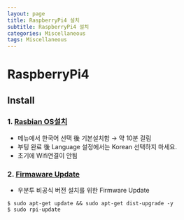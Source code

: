 ```yaml
---
layout: page
title: RaspberryPi4 설치
subtitle: RaspberryPi4 설치
categories: Miscellaneous
tags: Miscellaneous
---
```


# RaspberryPi4

## Install

### 1. [Rasbian OS설치](https://www.canakit.com/pi)

* 메뉴에서 한국어 선택 後 기본설치함 → 약 10분 걸림
* 부팅 완료 後 Language 설정에서는 Korean 선택하지 마세요. 
* 초기에 Wifi연결이 안됨

### 2. [Firmaware Update](https://jamesachambers.com/raspberry-pi-4-ubuntu-server-desktop-18-04-3-image-unofficial/)

* 우분투 비공식 버전 설치를 위한 Firmware Update
```shell
$ sudo apt-get update && sudo apt-get dist-upgrade -y
$ sudo rpi-update
```
